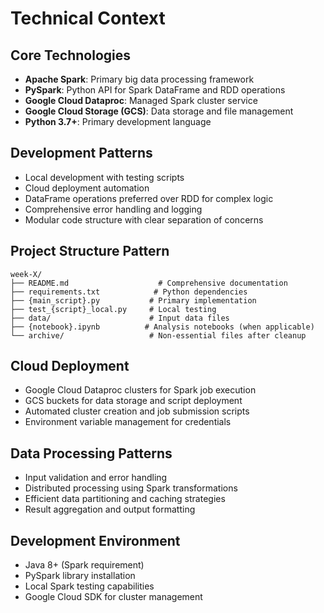 # Technical Context

## Core Technologies
- **Apache Spark**: Primary big data processing framework
- **PySpark**: Python API for Spark DataFrame and RDD operations
- **Google Cloud Dataproc**: Managed Spark cluster service
- **Google Cloud Storage (GCS)**: Data storage and file management
- **Python 3.7+**: Primary development language

## Development Patterns
- Local development with testing scripts
- Cloud deployment automation
- DataFrame operations preferred over RDD for complex logic
- Comprehensive error handling and logging
- Modular code structure with clear separation of concerns

## Project Structure Pattern
```
week-X/
├── README.md                    # Comprehensive documentation
├── requirements.txt            # Python dependencies
├── {main_script}.py           # Primary implementation
├── test_{script}_local.py     # Local testing
├── data/                      # Input data files
├── {notebook}.ipynb          # Analysis notebooks (when applicable)
└── archive/                   # Non-essential files after cleanup
```

## Cloud Deployment
- Google Cloud Dataproc clusters for Spark job execution
- GCS buckets for data storage and script deployment
- Automated cluster creation and job submission scripts
- Environment variable management for credentials

## Data Processing Patterns
- Input validation and error handling
- Distributed processing using Spark transformations
- Efficient data partitioning and caching strategies
- Result aggregation and output formatting

## Development Environment
- Java 8+ (Spark requirement)
- PySpark library installation
- Local Spark testing capabilities
- Google Cloud SDK for cluster management 